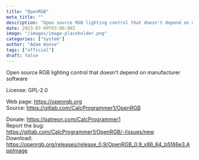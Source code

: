 ```yaml
---
title: "OpenRGB"
meta_title: ""
description: "Open source RGB lighting control that doesn't depend on manufacturer software"
date: 2023-07-09T03:00:00Z
image: "/images/image-placeholder.png"
categories: ["System"]
author: "Adam Honse"
tags: ["official"]
draft: false
---
```


Open source RGB lighting control that doesn't depend on manufacturer software

License: GPL-2.0

Web page: https://openrgb.org  
Source: https://gitlab.com/CalcProgrammer1/OpenRGB

Donate: https://patreon.com/CalcProgrammer1  
Report the bug: https://gitlab.com/CalcProgrammer1/OpenRGB/-/issues/new    
Download: https://openrgb.org/releases/release_0.9/OpenRGB_0.9_x86_64_b5f46e3.AppImage
